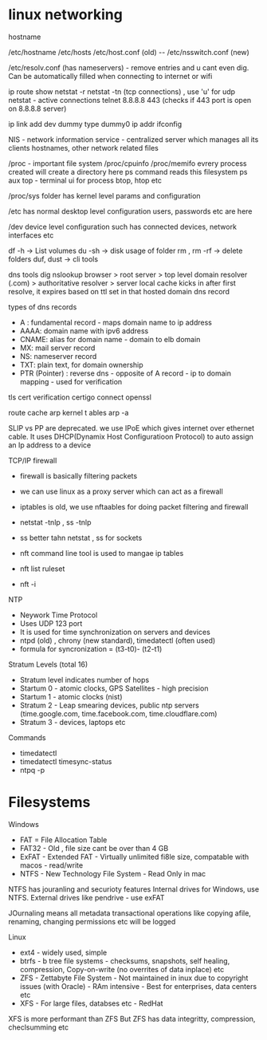 linux networking
================

hostname

/etc/hostname
/etc/hosts
/etc/host.conf (old)  -- /etc/nsswitch.conf (new)

/etc/resolv.conf (has nameservers) - remove entries and u cant even dig. Can be automatically filled when connecting to internet or wifi

ip route show
netstat -r
netstat -tn (tcp connections) , use 'u' for udp
netstat - active connections
telnet 8.8.8.8 443 (checks if 443 port is open on 8.8.8.8 server)


ip link add dev dummy type dummy0
ip addr
ifconfig

NIS - network information service - centralized server which manages all its clients hostnames, other network related files

/proc - important file system 
/proc/cpuinfo
/proc/memifo
evrery process created will create a directory here
ps command reads this filesystem
ps aux
top - terminal ui for process
btop, htop etc

/proc/sys folder has kernel level params and configuration

/etc has normal desktop level configuration
users, passwords etc are here

/dev
device level configuration such has connected devices, network interfaces etc


df -h -> List volumes
du -sh -> disk usage of folder
rm , rm -rf -> delete folders
duf, dust -> cli tools

dns tools
dig
nslookup
browser > root server > top level domain resolver (.com) > authoritative resolver > server
local cache kicks in after first resolve, it  expires based on ttl set in that  hosted domain dns record

types of dns records
- A : fundamental record - maps domain name to ip address
- AAAA: domain name with ipv6 address
- CNAME: alias for domain name - domain to elb domain
- MX: mail server record
- NS: nameserver record
- TXT: plain text, for domain ownership
- PTR (Pointer) : reverse dns - opposite of A record - ip to domain mapping - used for verification

tls cert verification
certigo connect
openssl

route cache
arp kernel t ables
arp -a

SLIP vs PP are deprecated. we use IPoE which gives internet over ethernet cable. It uses DHCP(Dynamix Host Configuratioon Protocol) to auto assign an Ip address to a device

TCP/IP firewall
- firewall is basically filtering packets
- we can use linux as a proxy server which can act as a firewall
- iptables is old, we use nftaables for doing packet filtering and firewall

- netstat -tnlp , ss -tnlp
- ss better tahn netstat , ss for sockets
- nft command line tool is used to mangae ip tables 
- nft list ruleset
- nft -i


NTP
- Neywork Time Protocol
- Uses UDP 123 port
- It is used for time synchronization on servers and devices
- ntpd (old) , chrony (new standard), timedatectl (often used)
- formula for syncronization = (t3-t0)- (t2-t1)

Stratum Levels (total 16)
- Stratum level indicates number of hops
- Startum 0 - atomic clocks, GPS Satellites - high precision
- Startum 1 - atomic clocks (nist)
- Stratum 2 - Leap smearing devices, public ntp servers (time.google.com, time.facebook.com, time.cloudflare.com)
- Stratum 3 - devices, laptops etc

Commands
- timedatectl
- timedatectl timesync-status
- ntpq -p


# Filesystems

Windows
- FAT = File Allocation Table
- FAT32 - Old , file size cant be over than 4 GB
- ExFAT - Extended FAT - Virtually unlimited fi8le size, compatable with macos - read/write
- NTFS - New Technology File System - Read Only in mac

NTFS has jouranling and securioty features
Internal drives for Windows, use NTFS. External drives like pendrive - use exFAT

JOurnaling means all metadata transactional operations like copying afile, renaming, changing permissions etc will be logged

Linux
- ext4 - widely used, simple
- btrfs - b tree file systems - checksums, snapshots, self healing, compression, Copy-on-write (no overrites of data inplace) etc
- ZFS - Zettabyte File System - Not maintained in inux due to copyright issues (with Oracle) - RAm intensive - Best for enterprises, data centers etc
- XFS - For large files, databses etc - RedHat

XFS is more performant than ZFS
But ZFS has data integritty,  compression, checlsumming etc